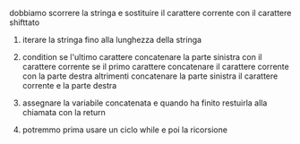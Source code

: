 

dobbiamo scorrere la stringa e sostituire il carattere corrente con il carattere shifttato

1. iterare la stringa fino alla lunghezza della stringa
2. condition
se l'ultimo carattere concatenare la parte sinistra con il carattere corrente
se il primo carattere concatenare il carattere corrente con la parte destra
altrimenti concatenare la parte sinistra il carattere corrente e la parte destra

3. assegnare la variabile concatenata e quando ha finito restuirla alla chiamata con la return


4. potremmo prima usare un ciclo while e poi la ricorsione
